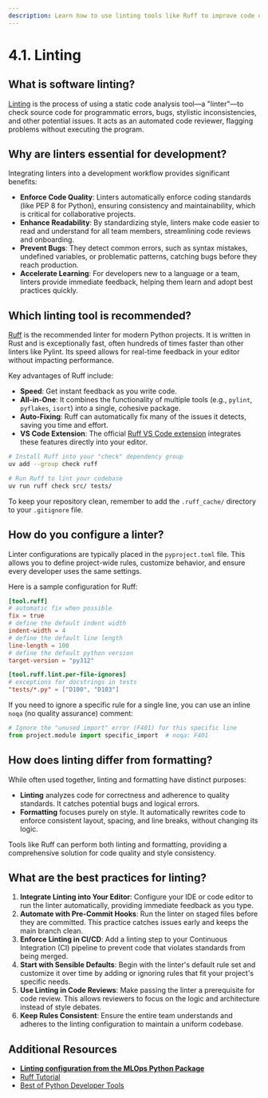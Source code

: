 ```yaml
---
description: Learn how to use linting tools like Ruff to improve code quality, enforce standards, and catch errors early. This guide covers configuration, best practices, and automation for maintaining a clean and reliable codebase.
---
```


# 4.1. Linting

## What is software linting?

[Linting](https://en.wikipedia.org/wiki/Lint_(software)) is the process of using a static code analysis tool—a "linter"—to check source code for programmatic errors, bugs, stylistic inconsistencies, and other potential issues. It acts as an automated code reviewer, flagging problems without executing the program.

## Why are linters essential for development?

Integrating linters into a development workflow provides significant benefits:

- **Enforce Code Quality**: Linters automatically enforce coding standards (like PEP 8 for Python), ensuring consistency and maintainability, which is critical for collaborative projects.
- **Enhance Readability**: By standardizing style, linters make code easier to read and understand for all team members, streamlining code reviews and onboarding.
- **Prevent Bugs**: They detect common errors, such as syntax mistakes, undefined variables, or problematic patterns, catching bugs before they reach production.
- **Accelerate Learning**: For developers new to a language or a team, linters provide immediate feedback, helping them learn and adopt best practices quickly.

## Which linting tool is recommended?

[Ruff](https://docs.astral.sh/ruff/) is the recommended linter for modern Python projects. It is written in Rust and is exceptionally fast, often hundreds of times faster than other linters like Pylint. Its speed allows for real-time feedback in your editor without impacting performance.

Key advantages of Ruff include:
- **Speed**: Get instant feedback as you write code.
- **All-in-One**: It combines the functionality of multiple tools (e.g., `pylint`, `pyflakes`, `isort`) into a single, cohesive package.
- **Auto-Fixing**: Ruff can automatically fix many of the issues it detects, saving you time and effort.
- **VS Code Extension**: The official [Ruff VS Code extension](https://marketplace.visualstudio.com/items?itemName=charliermarsh.ruff) integrates these features directly into your editor.

```bash
# Install Ruff into your "check" dependency group
uv add --group check ruff

# Run Ruff to lint your codebase
uv run ruff check src/ tests/
```

To keep your repository clean, remember to add the `.ruff_cache/` directory to your `.gitignore` file.

## How do you configure a linter?

Linter configurations are typically placed in the `pyproject.toml` file. This allows you to define project-wide rules, customize behavior, and ensure every developer uses the same settings.

Here is a sample configuration for Ruff:

```toml
[tool.ruff]
# automatic fix when possible
fix = true
# define the default indent width
indent-width = 4
# define the default line length
line-length = 100
# define the default python version
target-version = "py312"

[tool.ruff.lint.per-file-ignores]
# exceptions for docstrings in tests
"tests/*.py" = ["D100", "D103"]
```

If you need to ignore a specific rule for a single line, you can use an inline `noqa` (no quality assurance) comment:

```python
# Ignore the "unused import" error (F401) for this specific line
from project.module import specific_import  # noqa: F401
```

## How does linting differ from formatting?

While often used together, linting and formatting have distinct purposes:
- **Linting** analyzes code for correctness and adherence to quality standards. It catches potential bugs and logical errors.
- **Formatting** focuses purely on style. It automatically rewrites code to enforce consistent layout, spacing, and line breaks, without changing its logic.

Tools like Ruff can perform both linting and formatting, providing a comprehensive solution for code quality and style consistency.

## What are the best practices for linting?

1.  **Integrate Linting into Your Editor**: Configure your IDE or code editor to run the linter automatically, providing immediate feedback as you type.
2.  **Automate with Pre-Commit Hooks**: Run the linter on staged files before they are committed. This practice catches issues early and keeps the main branch clean.
3.  **Enforce Linting in CI/CD**: Add a linting step to your Continuous Integration (CI) pipeline to prevent code that violates standards from being merged.
4.  **Start with Sensible Defaults**: Begin with the linter's default rule set and customize it over time by adding or ignoring rules that fit your project's specific needs.
5.  **Use Linting in Code Reviews**: Make passing the linter a prerequisite for code review. This allows reviewers to focus on the logic and architecture instead of style debates.
6.  **Keep Rules Consistent**: Ensure the entire team understands and adheres to the linting configuration to maintain a uniform codebase.

## Additional Resources

- **[Linting configuration from the MLOps Python Package](https://github.com/fmind/mlops-python-package/blob/main/pyproject.toml)**
- [Ruff Tutorial](https://docs.astral.sh/ruff/tutorial/)
- [Best of Python Developer Tools](https://github.com/ml-tooling/best-of-python-dev)
